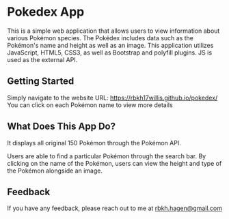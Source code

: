 # Pokedex App

This is a simple web application that allows users to view information about various Pokémon species. The Pokédex includes data such as the Pokémon's name and height as well as an image. This application utilizes JavaScript, HTML5, CSS3, as well as Bootstrap and polyfill plugins. JS is used as the external API.

## Getting Started

Simply navigate to the website URL: https://rbkh17willis.github.io/pokedex/
You can click on each Pokémon name to view more details

## What Does This App Do?
It displays all original 150 Pokémon through the Pokémon API.

Users are able to find a particular Pokémon through the search bar.
By clicking on the name of the Pokémon, users can view the height and type of the Pokémon alongside an image.


## Feedback

If you have any feedback, please reach out to me at rbkh.hagen@gmail.com
